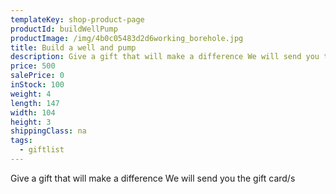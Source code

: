 ```yaml
---
templateKey: shop-product-page
productId: buildWellPump
productImage: /img/4b0c05483d2d6working_borehole.jpg
title: Build a well and pump
description: Give a gift that will make a difference We will send you the gift card/s
price: 500
salePrice: 0
inStock: 100
weight: 4
length: 147
width: 104
height: 3
shippingClass: na
tags:
  - giftlist
---
```


Give a gift that will make a difference We will send you the gift card/s
